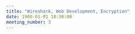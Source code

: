 ```yaml
---
title: "Wireshark, Web Development, Encryption"
date: 1900-01-01 18:30:00
meeting_number: 3
---
```

